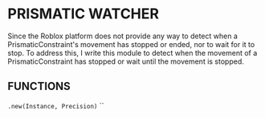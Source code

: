 # PRISMATIC WATCHER
Since the Roblox platform does not provide any way to detect when a PrismaticConstraint's movement has stopped or ended, nor to wait for it to stop. To address this, I write this module to detect when the movement of a PrismaticConstraint has stopped or wait until the movement is stopped. 

## FUNCTIONS

`.new(Instance, Precision)`
``
